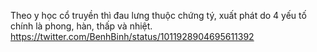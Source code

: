 Theo y học cổ truyền thì đau lưng thuộc chứng tý, xuất phát do 4 yếu tố chính là phong, hàn, thấp và nhiệt.
https://twitter.com/BenhBinh/status/1011928904695611392
